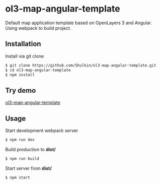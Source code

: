# ol3-map-angular-template
Default map application template based on OpenLayers 3 and Angular. Using webpack to build project.

## Installation

Install via git clone

```bash
$ git clone https://github.com/Shulkin/ol3-map-angular-template.git
$ cd ol3-map-angular-template
$ npm install
```

## Try demo

[ol3-map-angular-template](https://shulkin.github.io/ol3-map-angular-template/dist)

## Usage

Start development webpack server

```bash
$ npm run dev
```

Build production to **dist/**

```bash
$ npm run build
```

Start server from **dist/**

```bash
$ npm start
```
